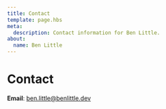 ```yaml
---
title: Contact
template: page.hbs
meta:
  description: Contact information for Ben Little.
about:
  name: Ben Little
---
```


# Contact

**Email**: [ben.little@benlittle.dev](mailto:ben.little@benlittle.dev)
